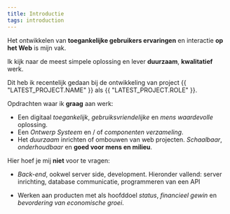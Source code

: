 ```yaml
---
title: Introductie
tags: introduction
---
```

Het ontwikkelen van **toegankelijke gebruikers ervaringen** en interactie **op het Web** is mijn vak.

Ik kijk naar de meest simpele oplossing en lever **duurzaam**, **kwalitatief** werk.

Dit heb ik recentelijk gedaan bij de ontwikkeling van project {{ "LATEST_PROJECT.NAME" }} als {{ "LATEST_PROJECT.ROLE" }}.

Opdrachten waar ik **graag** aan werk:
- Een digitaal *toegankelijk*, *gebruiksvriendelijke* en *mens waardevolle* oplossing.
- Een *Ontwerp Systeem* en / of *componenten verzameling*.
- Het *duurzaam* inrichten of ombouwen van web projecten. *Schaalbaar*, *onderhoudbaar* en **goed voor mens en milieu**.


Hier hoef je mij **niet** voor te vragen:
- *Back-end*, ookwel server side, development. Hieronder vallend: server inrichting, database communicatie, programmeren van een API

- Werken aan producten met als hoofddoel *status*, *financieel gewin* en *bevordering van economische groei*. 

